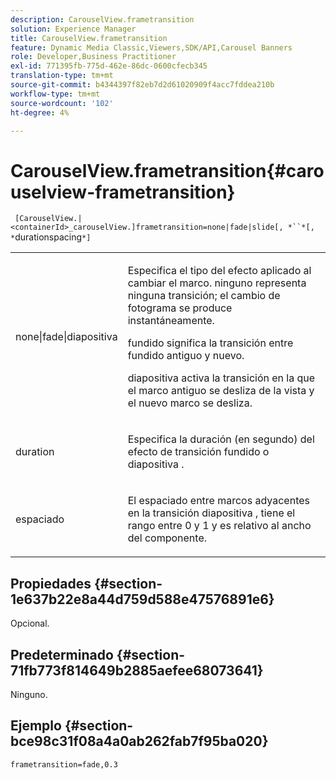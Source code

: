 ```yaml
---
description: CarouselView.frametransition
solution: Experience Manager
title: CarouselView.frametransition
feature: Dynamic Media Classic,Viewers,SDK/API,Carousel Banners
role: Developer,Business Practitioner
exl-id: 771395fb-775d-462e-86dc-0600cfecb345
translation-type: tm+mt
source-git-commit: b4344397f82eb7d2d61020909f4acc7fddea210b
workflow-type: tm+mt
source-wordcount: '102'
ht-degree: 4%

---
```


# CarouselView.frametransition{#carouselview-frametransition}

` [CarouselView.|<containerId>_carouselView.]frametransition=none|fade|slide[, *``*[, *`durationspacing`*]`

<table id="table_D5992FCFF26046079089652B211BB6C5"> 
 <tbody> 
  <tr> 
   <td colname="col1"> <p> <span class="codeph"> none|fade|diapositiva  </span> </p> </td> 
   <td colname="col2"> <p>Especifica el tipo del efecto aplicado al cambiar el marco. <span class="codeph"> ninguno  </span> representa ninguna transición; el cambio de fotograma se produce instantáneamente. </p> <p> <span class="codeph"> fundido  </span> significa la transición entre fundido antiguo y nuevo. </p> <p> <span class="codeph"> diapositiva  </span> activa la transición en la que el marco antiguo se desliza de la vista y el nuevo marco se desliza. </p> </td> 
  </tr> 
  <tr> 
   <td colname="col1"> <p> <span class="codeph"> <span class="varname"> duration  </span> </span> </p> </td> 
   <td colname="col2"> <p>Especifica la duración (en segundo) del efecto de transición <span class="codeph"> fundido </span> o <span class="codeph"> diapositiva </span>. </p> </td> 
  </tr> 
  <tr> 
   <td colname="col1"> <p> <span class="codeph"> <span class="varname"> espaciado  </span> </span> </p> </td> 
   <td colname="col2"> <p>El espaciado entre marcos adyacentes en la transición <span class="codeph"> diapositiva </span>, tiene el rango entre <span class="codeph"> 0 </span> y <span class="codeph"> 1 </span> y es relativo al ancho del componente. </p> </td> 
  </tr> 
 </tbody> 
</table>

## Propiedades {#section-1e637b22e8a44d759d588e47576891e6}

Opcional.

## Predeterminado {#section-71fb773f814649b2885aefee68073641}

Ninguno.

## Ejemplo {#section-bce98c31f08a4a0ab262fab7f95ba020}

`frametransition=fade,0.3`
